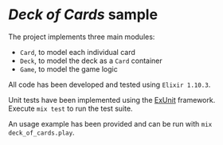 # *Deck of Cards* sample

The project implements three main modules:  
- `Card`, to model each individual card  
- `Deck`, to model the deck as a `Card` container  
- `Game`, to model the game logic  

All code has been developed and tested using `Elixir 1.10.3`.  

Unit tests have been implemented using the [ExUnit](https://hexdocs.pm/ex_unit/ExUnit.html) framework.  
Execute `mix test` to run the test suite.  

An usage example has been provided and can be run with `mix deck_of_cards.play`.
